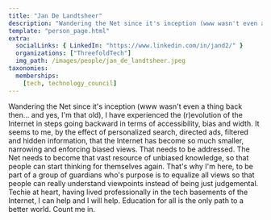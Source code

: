 ```yaml
---
title: "Jan De Landtsheer"
description: "Wandering the Net since it's inception (www wasn't even a thing back then... and...."
template: "person_page.html"
extra:
  socialLinks: { LinkedIn: "https://www.linkedin.com/in/jand2/" }
  organizations: ["ThreefoldTech"]
  img_path: /images/people/jan_de_landtsheer.jpeg
taxonomies:
  memberships:
    [tech, technology_council]
---
```


Wandering the Net since it's inception (www wasn't even a thing back then... and yes, I'm that old), I have experienced the (r)evolution of the Internet in steps going backward in terms of accessibility, bias and width. It seems to me, by the effect of personalized search, directed ads, filtered and hidden information, that the Internet has become so much smaller, narrowing and enforcing biased views. That needs to be addressed. The Net needs to become that vast resource of unbiased knowledge, so that people can start thinking for themselves again. That's why I'm here, to be part of a group of guardians who's purpose is to equalize all views so that people can really understand viewpoints instead of being just judgemental. Techie at heart, having lived professionally in the tech basements of the Internet, I can help and I will help. Education for all is the only path to a better world. Count me in.
